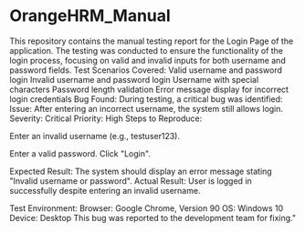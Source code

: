 # OrangeHRM_Manual
This repository contains the manual testing report for the Login Page of the application. The testing was conducted to ensure the functionality of the login process, focusing on valid and invalid inputs for both username and password fields.
Test Scenarios Covered:
Valid username and password login
Invalid username and password login
Username with special characters
Password length validation
Error message display for incorrect login credentials
Bug Found:
During testing, a critical bug was identified:
Issue: After entering an incorrect username, the system still allows login.
Severity: Critical
Priority: High
Steps to Reproduce:


Enter an invalid username (e.g., testuser123).


Enter a valid password.
Click "Login".

Expected Result: The system should display an error message stating "Invalid username or password".
Actual Result: User is logged in successfully despite entering an invalid username.


Test Environment:
Browser: Google Chrome, Version 90
OS: Windows 10
Device: Desktop
This bug was reported to the development team for fixing."
